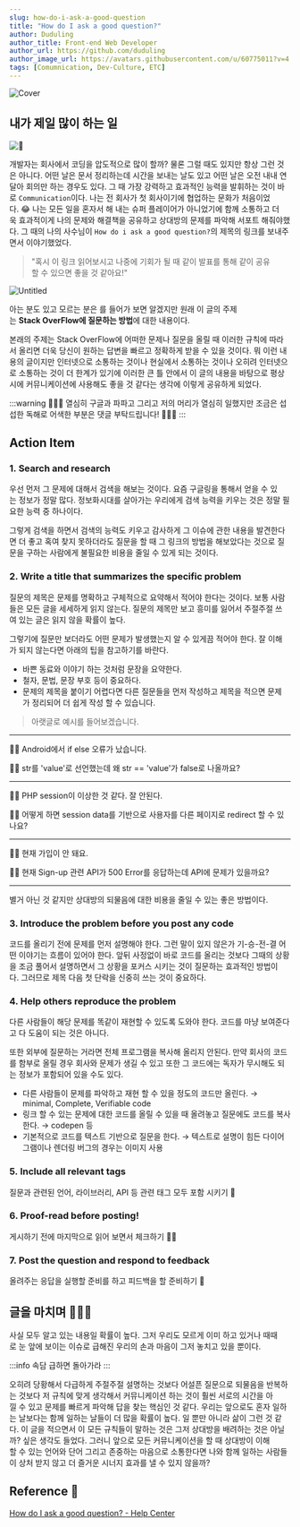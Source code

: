 ```yaml
---
slug: how-do-i-ask-a-good-question
title: "How do I ask a good question?"
author: Duduling
author_title: Front-end Web Developer
author_url: https://github.com/duduling
author_image_url: https://avatars.githubusercontent.com/u/60775011?v=4
tags: [Comumnication, Dev-Culture, ETC]
---
```


![Cover](https://til.duduling.dev/image/https%3A%2F%2Fs3-us-west-2.amazonaws.com%2Fsecure.notion-static.com%2F5344fcf5-b0cc-4f7d-a1ff-89ffd07dfd4f%2FUntitled.png?table=block&id=dd66b16f-2d0a-4036-82c8-cb17e0c071ad&spaceId=8259e9c1-b7e6-4ae4-9d6b-d6e45ea177ce&width=2000&userId=&cache=v2)

## 내가 제일 많이 하는 일

![🤔](https://til.duduling.dev/image/https%3A%2F%2Fs3-us-west-2.amazonaws.com%2Fsecure.notion-static.com%2F02d00cbf-0863-4bb7-8db5-1bd287a464ee%2FUntitled.png?table=block&id=c158a33f-af49-4400-a2d2-47849bbc3b4e&spaceId=8259e9c1-b7e6-4ae4-9d6b-d6e45ea177ce&width=2000&userId=&cache=v2)

개발자는 회사에서 코딩을 압도적으로 많이 할까? 물론 그럴 때도 있지만 항상 그런 것은 아니다. 어떤 날은 문서 정리하는데 시간을 보내는 날도 있고 어떤 날은 오전 내내 연달아 회의만 하는 경우도 있다. 그 때 가장 강력하고 효과적인 능력을 발휘하는 것이 바로 `Communication`이다. 나는 전 회사가 첫 회사이기에 협업하는 문화가 처음이었다. 😂 나는 모든 일을 혼자서 해 내는 슈퍼 플레이어가 아니었기에 함께 소통하고 더욱 효과적이게 나의 문제와 해결책을 공유하고 상대방의 문제를 파악해 서포트 해줘야했다. 그 때의 나의 사수님이 `How do i ask a good question?`의 제목의 링크를 보내주면서 이야기했었다.

> "혹시 이 링크 읽어보시고 나중에 기회가 될 때 같이 발표를 통해 같이 공유할 수 있으면 좋을 것 같아요!"

![Untitled](https://til.duduling.dev/image/https%3A%2F%2Fs3-us-west-2.amazonaws.com%2Fsecure.notion-static.com%2Fe6d743e7-2a60-4a89-8e8d-d90e870f3451%2FUntitled.png?table=block&id=5adf4daf-edb6-418e-9025-cb9738e6e5eb&spaceId=8259e9c1-b7e6-4ae4-9d6b-d6e45ea177ce&width=1060&userId=&cache=v2)

아는 분도 있고 모르는 분은 를 들어가 보면 알겠지만 원래 이 글의 주제는 **Stack OverFlow에 질문하는 방법**에 대한 내용이다.

본래의 주제는 Stack OverFlow에 어떠한 문제나 질문을 올릴 때 이러한 규칙에 따라서 올리면 더욱 당신이 원하는 답변을 빠르고 정확하게 받을 수 있을 것이다. 뭐 이런 내용의 글이지만 인터넷으로 소통하는 것이나 현실에서 소통하는 것이나 오히려 인터넷으로 소통하는 것이 더 한계가 있기에 이러한 큰 틀 안에서 이 글의 내용을 바탕으로 평상시에 커뮤니케이션에 사용해도 좋을 것 같다는 생각에 이렇게 공유하게 되었다.

:::warning
💁🏻‍♂️ 열심히 구글과 파파고 그리고 저의 머리가 열심히 일했지만 조금은 섭섭한 독해로 어색한 부분은 댓글 부탁드립니다! 🙇🏻‍♂️
:::

## Action Item

### 1. Search and research

우선 먼저 그 문제에 대해서 검색을 해보는 것이다. 요즘 구글링을 통해서 얻을 수 있는 정보가 정말 많다. 정보화시대를 살아가는 우리에게 검색 능력을 키우는 것은 정말 필요한 능력 중 하나이다.

그렇게 검색을 하면서 검색의 능력도 키우고 감사하게 그 이슈에 관한 내용을 발견한다면 더 좋고 혹여 찾지 못하더라도 질문을 할 때 그 링크의 방법을 해보았다는 것으로 질문을 구하는 사람에게 불필요한 비용을 줄일 수 있게 되는 것이다.

### 2. Write a title that summarizes the specific problem

질문의 제목은 문제를 명확하고 구체적으로 요약해서 적어야 한다는 것이다. 보통 사람들은 모든 글을 세세하게 읽지 않는다. 질문의 제목만 보고 흥미를 잃어서 주절주절 쓰여 있는 글은 읽지 않을 확률이 높다.

그렇기에 질문만 보더라도 어떤 문제가 발생했는지 알 수 있게끔 적어야 한다. 잘 이해가 되지 않는다면 아래의 팁을 참고하기를 바란다.

- 바쁜 동료와 이야기 하는 것처럼 문장을 요약한다.
- 철자, 문법, 문장 부호 등이 중요하다.
- 문제의 제목을 붙이기 어렵다면 다른 질문들을 먼저 작성하고 제목을 적으면 문제가 정리되어 더 쉽게 작성 할 수 있습니다.

> 아랫글로 예시를 들어보겠습니다.

---

👎🏻 Android에서 if else 오류가 났습니다.

👍🏻 str를 'value'로 선언했는데 왜 str == 'value'가 false로 나올까요?

---

👎🏻 PHP session이 이상한 것 같다. 잘 안된다.

👍🏻 어떻게 하면 session data를 기반으로 사용자를 다른 페이지로 redirect 할 수 있나요?

---

👎🏻 현재 가입이 안 돼요.

👍🏻 현재 Sign-up 관련 API가 500 Error를 응답하는데 API에 문제가 있을까요?

---

별거 아닌 것 같지만 상대방의 되물음에 대한 비용을 줄일 수 있는 좋은 방법이다.

### 3. Introduce the problem before you post any code

코드를 올리기 전에 문제를 먼저 설명해야 한다. 그런 말이 있지 않은가 기-승-전-결 어떤 이야기는 흐름이 있어야 한다. 앞뒤 사정없이 바로 코드를 올리는 것보다 그때의 상황을 조금 풀어서 설명하면서 그 상황을 포커스 시키는 것이 질문하는 효과적인 방법이다. 그러므로 제목 다음 첫 단락을 신중히 쓰는 것이 중요하다.

### 4. Help others reproduce the problem

다른 사람들이 해당 문제를 똑같이 재현할 수 있도록 도와야 한다. 코드를 마냥 보여준다고 다 도움이 되는 것은 아니다.

또한 외부에 질문하는 거라면 전체 프로그램을 복사해 올리지 안된다. 만약 회사의 코드를 함부로 올릴 경우 회사와 문제가 생길 수 있고 또한 그 코드에는 독자가 무시해도 되는 정보가 포함되어 있을 수도 있다.

- 다른 사람들이 문제를 파악하고 재현 할 수 있을 정도의 코드만 올린다.
  → minimal, Complete, Verifiable code
- 링크 할 수 있는 문제에 대한 코드를 올릴 수 있을 때 올려놓고 질문에도 코드를 복사한다.
  → codepen 등
- 기본적으로 코드를 텍스트 기반으로 질문을 한다.
  → 텍스트로 설명이 힘든 다이어그램이나 렌더링 버그의 경우는 이미지 사용

### 5. Include all relevant tags

질문과 관련된 언어, 라이브러리, API 등 관련 태그 모두 포함 시키기 🤔

### 6. Proof-read before posting!

게시하기 전에 마지막으로 읽어 보면서 체크하기 👌🏻

### 7. Post the question and respond to feedback

올려주는 응답을 실행할 준비를 하고 피드백을 할 준비하기 🙂

## 글을 마치며 👋🏻👀

사실 모두 알고 있는 내용일 확률이 높다. 그저 우리도 모르게 이미 하고 있거나 때때로 눈 앞에 보이는 이슈로 급해진 우리의 손과 마음이 그저 놓치고 있을 뿐이다.

:::info 속담
급하면 돌아가라
:::

오히려 당황해서 다급하게 주절주절 설명하는 것보다 어설픈 질문으로 되물음을 반복하는 것보다 저 규칙에 맞게 생각해서 커뮤니케이션 하는 것이 훨씬 서로의 시간을 아낄 수 있고 문제를 빠르게 파악해 답을 찾는 핵심인 것 같다. 우리는 앞으로도 혼자 일하는 날보다는 함께 일하는 날들이 더 많을 확률이 높다. 일 뿐만 아니라 삶이 그런 것 같다. 이 글을 적으면서 이 모든 규칙들이 말하는 것은 그저 상대방을 배려하는 것은 아닐까? 싶은 생각도 들었다. 그러니 앞으로 모든 커뮤니케이션을 할 때 상대방이 이해할 수 있는 언어와 단어 그리고 존중하는 마음으로 소통한다면 나와 함께 일하는 사람들이 상처 받지 않고 더 즐거운 시너지 효과를 낼 수 있지 않을까?

## Reference 📎

[How do I ask a good question? - Help Center](https://stackoverflow.com/help/how-to-ask)
